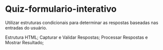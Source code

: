 # Quiz-formulario-interativo
Utilizar estruturas condicionais para determinar as respostas baseadas nas entradas do usuário.

Estrutura HTML;
Capturar e Validar Respostas;
Processar Respostas e Mostrar Resultado;
